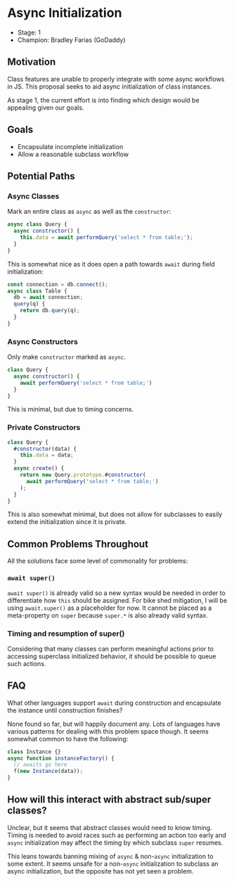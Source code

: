 # Async Initialization

* Stage: 1
* Champion: Bradley Farias (GoDaddy)

## Motivation

Class features are unable to properly integrate with some async workflows in JS.
This proposal seeks to aid async initialization of class instances.

As stage 1, the current effort is into finding which design would be appealing
given our goals.

## Goals

* Encapsulate incomplete initialization
* Allow a reasonable subclass workflow

## Potential Paths

### Async Classes

Mark an entire class as `async` as well as the `constructor`:

```mjs
async class Query {
  async constructor() {
    this.data = await performQuery('select * from table;');
  }
}
```

This is somewhat nice as it does open a path towards `await` during field
initialization:

```mjs
const connection = db.connect();
async class Table {
  db = await connection;
  query(q) {
    return db.query(q);
  }
}
```

### Async Constructors

Only make `constructor` marked as `async`.

```mjs
class Query {
  async constructor() {
    await performQuery('select * from table;')
  }
}
```

This is minimal, but due to timing concerns.

### Private Constructors

```mjs
class Query {
  #constructor(data) {
    this.data = data;
  }
  async create() {
    return new Query.prototype.#constructor(
      await performQuery('select * from table;')
    );
  }
}
```

This is also somewhat minimal, but does not allow for subclasses to easily
extend the initialization since it is private.

## Common Problems Throughout

All the solutions face some level of commonality for problems:

### `await super()`

`await super()` is already valid so a new syntax would be needed in order to
differentiate how `this` should be assigned. For bike shed mitigation, I will
be using `await.super()` as a placeholder for now. It cannot be placed as a
meta-property on `super` because `super.*` is also already valid syntax.

### Timing and resumption of super()

Considering that many classes can perform meaningful actions prior to accessing 
superclass initialized behavior, it should be possible to queue such actions.

## FAQ

What other languages support `await` during construction and encapsulate the instance until construction finishes?

None found so far, but will happily document any. Lots of languages have various patterns for dealing with this problem space though. It seems somewhat common to have the following:

```mjs
class Instance {}
async function instanceFactory() {
  // awaits go here
  f(new Instance(data));
}
```

## How will this interact with abstract sub/super classes?

Unclear, but it seems that abstract classes would need to know timing.
Timing is needed to avoid races such as performing an action too early and
`async` initialization may affect the timing by which subclass `super` resumes.

This leans towards banning mixing of `async` & non-`async` initialization to
some extent. It seems unsafe for a non-`async` initialization to subclass an
async initialization, but the opposite has not yet seen a problem.
